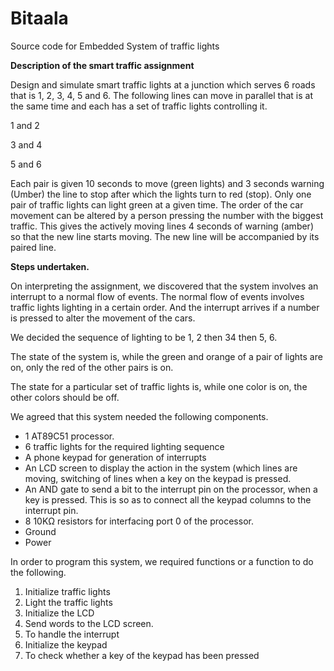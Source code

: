 # Bitaala
Source code for Embedded System of traffic lights

**Description of the smart traffic assignment**

Design and simulate smart traffic lights at a junction which serves 6 roads that is 1, 2, 3, 4, 5 and 6. The following lines can move in parallel that is at the same time and each has a set of traffic lights controlling it.

1 and 2

3 and 4

5 and 6

Each pair is given 10 seconds to move (green lights) and 3 seconds warning (Umber) the line to stop after which the lights turn to red (stop). Only one pair of traffic lights can light green at a given time. The order of the car movement can be altered by a person pressing the number with the biggest traffic. This gives the actively moving lines 4 seconds of warning (amber) so that the new line starts moving. The new line will be accompanied by its paired line.

**Steps undertaken.**

On interpreting the assignment, we discovered that the system involves an interrupt to a normal flow of events. The normal flow of events involves traffic lights lighting in a certain order. And the interrupt arrives if a number is pressed to alter the movement of the cars.

We decided the sequence of lighting to be 1, 2 then 34 then 5, 6.

The state of the system is, while the green and orange of a pair of lights are on, only the red of the other pairs is on.

The state for a particular set of traffic lights is, while one color is on, the other colors should be off.

We agreed that this system needed the following components.

- 1 AT89C51 processor.
- 6 traffic lights for the required lighting sequence
- A phone keypad for generation of interrupts
- An LCD screen to display the action in the system (which lines are moving, switching of lines when a key on the keypad is pressed.
- An AND gate to send a bit to the interrupt pin on the processor, when a key is pressed. This is so as to connect all the keypad columns to the interrupt pin.
- 8 10KΩ resistors for interfacing port 0 of the processor.
- Ground
- Power

In order to program this system, we required functions or a function to do the following.

1. Initialize traffic lights
2. Light the traffic lights
3. Initialize the LCD
4. Send words to the LCD screen.
5. To handle the interrupt
6. Initialize the keypad
7. To check whether a key of the keypad has been pressed
